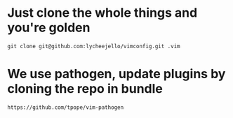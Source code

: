 
# Just clone the whole things and you're golden
`git clone git@github.com:lycheejello/vimconfig.git .vim`

# We use pathogen, update plugins by cloning the repo in bundle
`https://github.com/tpope/vim-pathogen`
